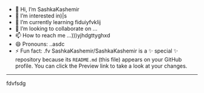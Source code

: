 - 👋 Hi, I’m SashkaKashemir
- 👀 I’m interested in)|s
- 🌱 I’m currently learning fiduiyfvklij
- 💞️ I’m looking to collaborate on ...
- 📫 How to reach me ...)))yjhdgttyghxd
- 😄 Pronouns: ..asdc
- ⚡ Fun fact: .fv
SashkaKashemir/SashkaKashemir is a ✨ special ✨ repository because its `README.md` (this file) appears on your GitHub profile.
You can click the Preview link to take a look at your changes.
---
fdvfsdg
